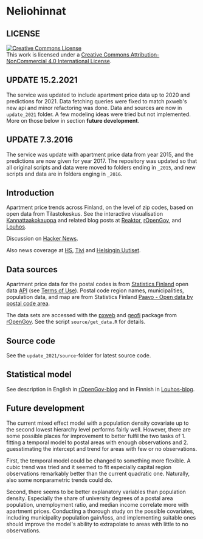 Neliohinnat
===========

## LICENSE

<a rel="license" href="http://creativecommons.org/licenses/by-nc/4.0/"><img alt="Creative Commons License" style="border-width:0" src="https://i.creativecommons.org/l/by-nc/4.0/88x31.png" /></a><br />
This work is licensed under a <a rel="license" href="http://creativecommons.org/licenses/by-nc/4.0/">Creative Commons Attribution-NonCommercial 4.0 International License</a>.

## UPDATE 15.2.2021

The service was updated to include apartment price data up to 2020 and predictions for 2021. Data fetching queries were fixed to match pxweb's new api and minor refactoring was done. Data and sources are now in `update_2021` folder. A few modeling ideas were tried but not implemented. More on those below in section **future development**.

## UPDATE 7.3.2016

The service was update with apartment price data from year 2015, and the predictions are now given for year 2017. The repository was updated so that all original scripts and data were moved to folders ending in `_2015`, and new scripts and data are in folders enging in `_2016`.

## Introduction

Apartment price trends across Finland, on the level of zip codes, based on open data from Tilastokeskus. See the interactive visualisation [Kannattaakokauppa](http://kannattaakokauppa.fi/#/) and related blog posts at [Reaktor](http://reaktor.com/blog/asuntojen-trendit-ja-miten-niista-tehdaan-luotettavia-ennusteita), [rOpenGov](http://ropengov.github.io/r/2015/06/11/apartment-prices/), and [Louhos](http://louhos.github.io/news/2015/05/07/asuntohintojen-muutokset/). 

Discussion on [Hacker News](https://news.ycombinator.com/item?id=9503580).

Also news coverage at [HS](http://www.hs.fi/kotimaa/a1430886950224), [Tivi](http://www.tivi.fi/Kaikki_uutiset/2015-05-07/Ryhtym%C3%A4ss%C3%A4-asuntokaupoille-Katso-miten-asuntosi-hinta-kehittyy-tulevaisuudessa-3221240.html) and [Helsingin Uutiset](http://www.helsinginuutiset.fi/artikkeli/284968-nain-paljon-asuntosi-maksaa-vuonna-2016-koko-suomen-kattava-ennustepalvelu-aloitti).

## Data sources

Apartment price data for the postal codes is from [Statistics Finland][statfi] open data [API][statfi-api] (see [Terms of Use][statfi-terms]). 
Postal code region names, municipalities, population data, and map are from Statistics Finland [Paavo - Open data by postal code area][paavo].

The data sets are accessed with the [pxweb] and [geofi] package from [rOpenGov]. See the script `source/get_data.R` for details.

[statfi]: http://tilastokeskus.fi/meta/til/ashi.html
[statfi-api]: http://www.stat.fi/org/avoindata/api.html
[statfi-terms]: http://tilastokeskus.fi/org/lainsaadanto/yleiset_kayttoehdot_en.html
[paavo]: http://www.tilastokeskus.fi/tup/paavo/index_en.html
[pxweb]: https://github.com/ropengov/pxweb
[rOpenGov]: http://ropengov.github.io/
[geofi]: https://github.com/ropengov/geofi

## Source code

See the `update_2021/source`-folder for latest source code.


## Statistical model

See description in English in [rOpenGov-blog](http://ropengov.github.io/r/2015/06/11/apartment-prices/) and in Finnish in [Louhos-blog](http://louhos.github.io/news/2015/05/07/asuntohintojen-muutokset/).

## Future development

The current mixed effect model with a population density covariate up to the second lowest hierarchy level performs fairly well. However, there are some possible places for improvement to better fulfil the two tasks of 1. fitting a temporal model to postal areas with enough observations and 2. guesstimating the intercept and trend for areas with few or no observations.

First, the temporal model could be changed to something more flexible. A cubic trend was tried and it seemed to fit especially capital region observations remarkably better than the current quadratic one. Naturally, also some nonparametric trends could do.

Second, there seems to be better explanatory variables than population density. Especially the share of university degrees of a postal area population, unemployment ratio, and median income correlate more with apartment prices. Conducting a thorough study on the possible covariates, including municipality population gain/loss, and implementing suitable ones should improve the model's ability to extrapolate to areas with little to no observations.